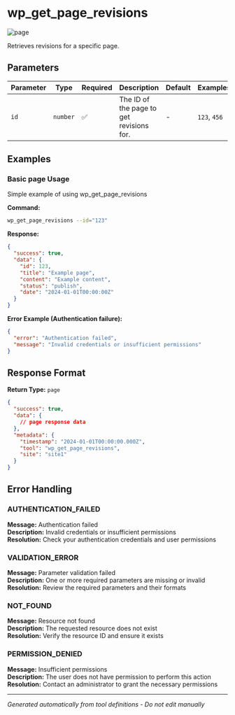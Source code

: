 # wp_get_page_revisions

![page](https://img.shields.io/badge/category-page-lightgrey)

Retrieves revisions for a specific page.

## Parameters

| Parameter | Type     | Required | Description                              | Default | Examples     |
| --------- | -------- | -------- | ---------------------------------------- | ------- | ------------ |
| `id`      | `number` | ✅       | The ID of the page to get revisions for. | -       | `123`, `456` |

## Examples

### Basic page Usage

Simple example of using wp_get_page_revisions

**Command:**

```bash
wp_get_page_revisions --id="123"
```

**Response:**

```json
{
  "success": true,
  "data": {
    "id": 123,
    "title": "Example page",
    "content": "Example content",
    "status": "publish",
    "date": "2024-01-01T00:00:00Z"
  }
}
```

**Error Example (Authentication failure):**

```json
{
  "error": "Authentication failed",
  "message": "Invalid credentials or insufficient permissions"
}
```

## Response Format

**Return Type:** `page`

```json
{
  "success": true,
  "data": {
    // page response data
  },
  "metadata": {
    "timestamp": "2024-01-01T00:00:00.000Z",
    "tool": "wp_get_page_revisions",
    "site": "site1"
  }
}
```

## Error Handling

### AUTHENTICATION_FAILED

**Message:** Authentication failed  
**Description:** Invalid credentials or insufficient permissions  
**Resolution:** Check your authentication credentials and user permissions

### VALIDATION_ERROR

**Message:** Parameter validation failed  
**Description:** One or more required parameters are missing or invalid  
**Resolution:** Review the required parameters and their formats

### NOT_FOUND

**Message:** Resource not found  
**Description:** The requested resource does not exist  
**Resolution:** Verify the resource ID and ensure it exists

### PERMISSION_DENIED

**Message:** Insufficient permissions  
**Description:** The user does not have permission to perform this action  
**Resolution:** Contact an administrator to grant the necessary permissions

---

_Generated automatically from tool definitions - Do not edit manually_
